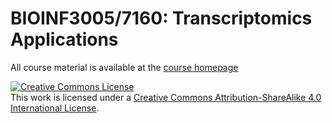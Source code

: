 # BIOINF3005/7160: Transcriptomics Applications

All course material is available at the [course homepage](https://university-of-adelaide-bx-masters.github.io/BIOINF-3005-7160/)

<a rel="license" href="http://creativecommons.org/licenses/by-sa/4.0/"><img alt="Creative Commons License" style="border-width:0" src="https://i.creativecommons.org/l/by-sa/4.0/88x31.png" /></a><br />This work is licensed under a <a rel="license" href="http://creativecommons.org/licenses/by-sa/4.0/">Creative Commons Attribution-ShareAlike 4.0 International License</a>.
